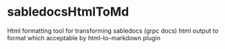 # sabledocsHtmlToMd
Html formatting tool for transforming sabledocs (grpc docs) html output to format which acceptable by html-to-markdown plugin
